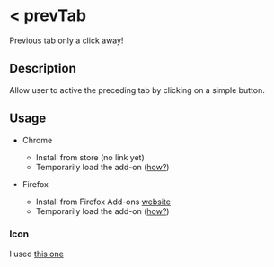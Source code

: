 # < prevTab

Previous tab only a click away!

## Description

Allow user to active the preceding tab by clicking on a simple button.

## Usage
* Chrome
  * Install from store (no link yet)
  * Temporarily load the add-on ([how?](https://developer.chrome.com/extensions/getstarted#unpacked))

* Firefox
  * Install from Firefox Add-ons [website](https://addons.mozilla.org/en-US/firefox/addon/prevtab/)
  * Temporarily load the add-on ([how?](https://developer.mozilla.org/en/Add-ons/WebExtensions/Temporary_Installation_in_Firefox))

### Icon
I used [this one](https://codefisher.org/pastel-svg/icon/tab-previous/)
